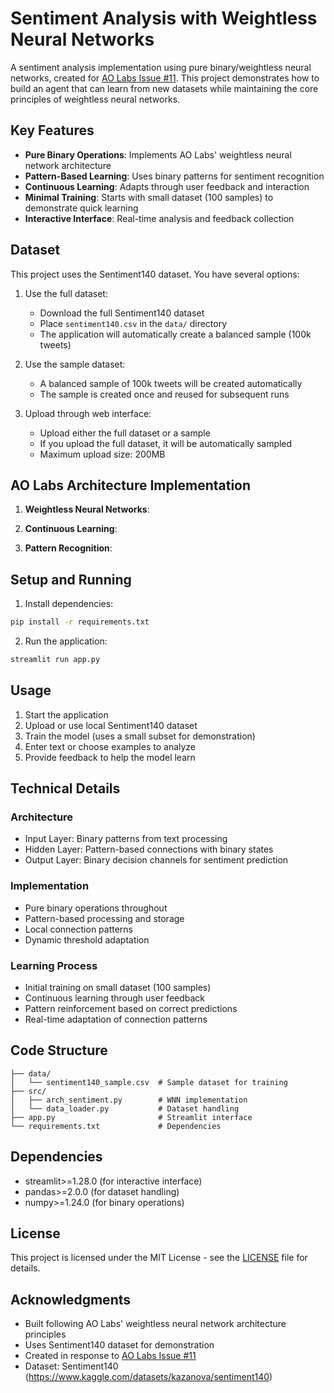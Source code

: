 # Sentiment Analysis with Weightless Neural Networks

A sentiment analysis implementation using pure binary/weightless neural networks, created for [AO Labs Issue #11](https://github.com/aolabsai/ao_arch/issues/11). This project demonstrates how to build an agent that can learn from new datasets while maintaining the core principles of weightless neural networks.

## Key Features

- **Pure Binary Operations**: Implements AO Labs' weightless neural network architecture
- **Pattern-Based Learning**: Uses binary patterns for sentiment recognition
- **Continuous Learning**: Adapts through user feedback and interaction
- **Minimal Training**: Starts with small dataset (100 samples) to demonstrate quick learning
- **Interactive Interface**: Real-time analysis and feedback collection

## Dataset

This project uses the Sentiment140 dataset. You have several options:

1. Use the full dataset:

   - Download the full Sentiment140 dataset
   - Place `sentiment140.csv` in the `data/` directory
   - The application will automatically create a balanced sample (100k tweets)

2. Use the sample dataset:

   - A balanced sample of 100k tweets will be created automatically
   - The sample is created once and reused for subsequent runs

3. Upload through web interface:
   - Upload either the full dataset or a sample
   - If you upload the full dataset, it will be automatically sampled
   - Maximum upload size: 200MB

## AO Labs Architecture Implementation

1. **Weightless Neural Networks**:

2. **Continuous Learning**:

3. **Pattern Recognition**:

## Setup and Running

1. Install dependencies:

```bash
pip install -r requirements.txt
```

2. Run the application:

```bash
streamlit run app.py
```

## Usage

1. Start the application
2. Upload or use local Sentiment140 dataset
3. Train the model (uses a small subset for demonstration)
4. Enter text or choose examples to analyze
5. Provide feedback to help the model learn

## Technical Details

### Architecture

- Input Layer: Binary patterns from text processing
- Hidden Layer: Pattern-based connections with binary states
- Output Layer: Binary decision channels for sentiment prediction

### Implementation

- Pure binary operations throughout
- Pattern-based processing and storage
- Local connection patterns
- Dynamic threshold adaptation

### Learning Process

- Initial training on small dataset (100 samples)
- Continuous learning through user feedback
- Pattern reinforcement based on correct predictions
- Real-time adaptation of connection patterns

## Code Structure

```
├── data/
│   └── sentiment140_sample.csv  # Sample dataset for training
├── src/
│   ├── arch_sentiment.py        # WNN implementation
│   └── data_loader.py           # Dataset handling
├── app.py                       # Streamlit interface
└── requirements.txt             # Dependencies
```

## Dependencies

- streamlit>=1.28.0 (for interactive interface)
- pandas>=2.0.0 (for dataset handling)
- numpy>=1.24.0 (for binary operations)

## License

This project is licensed under the MIT License - see the [LICENSE](LICENSE) file for details.

## Acknowledgments

- Built following AO Labs' weightless neural network architecture principles
- Uses Sentiment140 dataset for demonstration
- Created in response to [AO Labs Issue #11](https://github.com/aolabsai/ao_arch/issues/11)
- Dataset: Sentiment140 (https://www.kaggle.com/datasets/kazanova/sentiment140)
